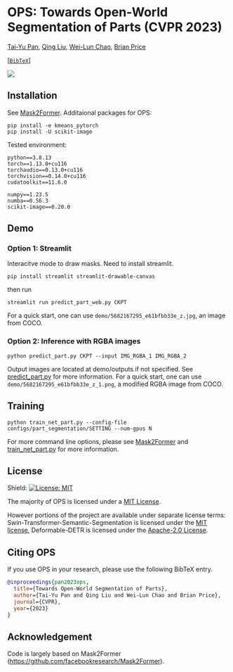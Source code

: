 # OPS: Towards Open-World Segmentation of Parts (CVPR 2023)
[Tai-Yu Pan](https://tydpan.github.io/), [Qing Liu](https://qliu24.github.io/), [Wei-Lun Chao](https://sites.google.com/view/wei-lun-harry-chao/home), [Brian Price](https://www.brianpricephd.com/)

[[`BibTeX`](#citing-ops)]

![](demo/demo.gif)

## Installation

See [Mask2Former](https://github.com/facebookresearch/Mask2Former).
Additaional packages for OPS:
```
pip install -e kmeans_pytorch
pip install -U scikit-image
```

Tested environment:
```
python==3.8.13
torch==1.13.0+cu116
torchaudio==0.13.0+cu116
torchvision==0.14.0+cu116
cudatoolkit==11.6.0

numpy==1.23.5
numba==0.56.3
scikit-image==0.20.0
```

## Demo

### Option 1: Streamlit
Interacitve mode to draw masks. Need to install streamlit.
```
pip install streamlit streamlit-drawable-canvas
```
then run
```
streamlit run predict_part_web.py CKPT
```
For a quick start, one can use `demo/5682167295_e61bfbb33e_z.jpg`, an image from COCO.


### Option 2: Inference with RGBA images
```
python predict_part.py CKPT --input IMG_RGBA_1 IMG_RGBA_2
```
Output images are located at demo/outputs if not specified. See [predict_part.py](predict_part.py) for more information.
For a quick start, one can use `demo/5682167295_e61bfbb33e_z_1.png`, a modified RGBA image from COCO.


## Training
```
python train_net_part.py --config-file configs/part_segmentation/SETTING --num-gpus N
```
For more command line options, please see [Mask2Former](https://github.com/facebookresearch/Mask2Former) and [train_net_part.py](train_net_part.py) for more information.


## License

Shield: [![License: MIT](https://img.shields.io/badge/License-MIT-yellow.svg)](https://opensource.org/licenses/MIT)

The majority of OPS is licensed under a [MIT License](LICENSE).

However portions of the project are available under separate license terms: Swin-Transformer-Semantic-Segmentation is licensed under the [MIT license](https://github.com/SwinTransformer/Swin-Transformer-Semantic-Segmentation/blob/main/LICENSE), Deformable-DETR is licensed under the [Apache-2.0 License](https://github.com/fundamentalvision/Deformable-DETR/blob/main/LICENSE).


## <a name="CitingOPS"></a>Citing OPS

If you use OPS in your research, please use the following BibTeX entry.

```BibTeX
@inproceedings{pan2023ops,
  title={Towards Open-World Segmentation of Parts},
  author={Tai-Yu Pan and Qing Liu and Wei-Lun Chao and Brian Price},
  journal={CVPR},
  year={2023}
}
```


## Acknowledgement

Code is largely based on Mask2Former (https://github.com/facebookresearch/Mask2Former).